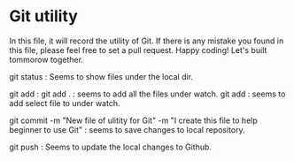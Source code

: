 # Git utility
In this file, it will record the utility of Git. 
If there is any mistake you found in this file, please feel free to set a pull request.
Happy coding! Let's built tommorow together.

git status :
    Seems to show files under the local dir.

git add :
    git add . : seems to add all the files under watch.
    git add <filename> : seems to add select file to under watch.

git commit -m "New file of ulitity for Git" -m "I create this file to help beginner to use Git" :
    seems to save changes to local repository.

git push : 
    Seems to update the local changes to Github.







